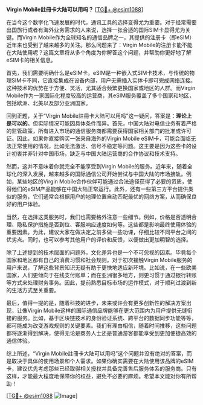 **Virgin Mobile註冊卡大陆可以用吗？** [[TG💪+ @esim1088](https://t.me/s/esim1088)]

在当今这个数字化飞速发展的时代，通讯工具的选择变得尤为重要。对于经常需要出国旅行或者有海外业务需求的人来说，选择一张合适的国际SIM卡显得尤为关键。而Virgin Mobile作为全球知名的通信品牌之一，其提供的注册卡（即eSIM）近年来也受到了越来越多的关注。那么问题来了：Virgin Mobile的注册卡能不能在大陆使用呢？这篇文章将从多个角度为你解答这个问题，并帮助你更好地了解eSIM卡的相关信息。

首先，我们需要明确什么是eSIM卡。eSIM是一种嵌入式SIM卡技术，与传统的物理SIM卡不同，它直接集成在设备内部，用户无需插入实体卡即可完成网络连接。这种技术的优势在于方便、灵活，尤其适合频繁更换国家或地区的人群。而Virgin Mobile作为一家国际化程度较高的运营商，其eSIM服务覆盖了多个国家和地区，包括欧洲、北美以及部分亚洲国家。

回到正题，关于“Virgin Mobile註冊卡大陆可以用吗”这一疑问，答案是：**理论上是可以的**。但实际情况可能因具体条件而异。首先，中国大陆对电信业务有着严格的监管政策，所有进入市场的通信服务商都需要获得国家相关部门的批准或许可证。因此，如果你直接购买一张来自海外的Virgin Mobile eSIM卡，可能会面临无法正常使用的情况，比如无法激活、信号不稳定等问题。这主要是因为这些卡的设计初衷并非针对中国市场，缺乏与中国大陆运营商的合作协议和技术支持。

然而，这并不意味着你就完全不能享受到Virgin Mobile的服务。近年来，随着全球化的深入发展，越来越多的国际通信公司开始尝试与中国大陆的市场接轨。例如，某些地区的Virgin Mobile合作伙伴可能通过合法途径获得了必要的资质，使得他们的eSIM产品能够在中国大陆正常运行。此外，还有一些第三方平台提供类似的服务，它们通常会根据用户的地理位置自动匹配最优的网络方案，从而确保良好的用户体验。

当然，在选择这类服务时，我们也需要格外注意一些细节。例如，价格是否透明合理、隐私保护措施是否到位、客服响应速度如何等。这些都是影响最终使用体验的重要因素。为此，建议大家在做决定之前多做一些功课，仔细比较不同平台之间的优劣点。同时，也可以参考其他用户的评价和反馈，以便做出更加明智的选择。

除了上述提到的技术层面的问题外，文化差异也是一个不可忽视的因素。毕竟每个国家和地区都有自己的消费习惯和社会规则。对于初次接触Virgin Mobile服务的用户来说，了解这些背景知识无疑有助于更快地适应新环境。比如说，在一些欧美国家，人们更倾向于在线支付账单；而在亚洲很多地方，则更习惯于通过银行转账等方式来处理财务事务。因此，提前熟悉目标市场的运作模式，对于顺利过渡到新的生活方式至关重要。

最后，值得一提的是，随着科技的进步，未来或许会有更多创新性的解决方案出现，让像Virgin Mobile这样的国际通信品牌能够在更大范围内为用户提供无缝衔接的服务。比如，基于区块链技术的身份验证系统、跨平台的数据同步功能等等，都可能成为改变游戏规则的关键要素。我们有理由相信，随着时间推移，这些问题都将逐渐得到解决，使得无论是商务人士还是普通游客都能享受到更加便捷高效的通信体验。

综上所述，“Virgin Mobile註冊卡大陆可以用吗”这个问题并没有绝对的答案，而是取决于具体的使用场景和个人需求。如果你确实需要在大陆使用该品牌的eSIM卡，建议优先考虑那些已经取得相关授权并具备完善售后服务体系的服务商。只有这样，才能最大程度地保障你的权益，避免不必要的麻烦。希望本文能对你有所帮助！

[[TG💪+ @esim1088](https://t.me/s/esim1088) ![Image](https://i.postimg.cc/4NQfJmqS/Snipaste-2025-05-13-00-14-12.png)]